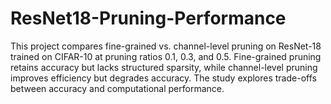 # ResNet18-Pruning-Performance
This project compares fine-grained vs. channel-level pruning on ResNet-18 trained on CIFAR-10 at pruning ratios 0.1, 0.3, and 0.5. Fine-grained pruning retains accuracy but lacks structured sparsity, while channel-level pruning improves efficiency but degrades accuracy. The study explores trade-offs between accuracy and computational performance.
